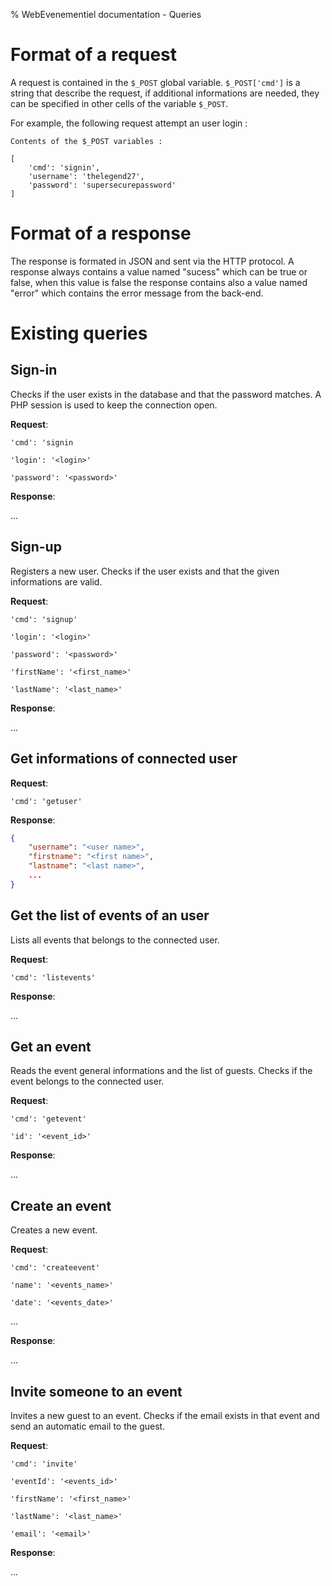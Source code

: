 % WebEvenementiel documentation - Queries

# Format of a request

A request is contained in the `$_POST` global variable. `$_POST['cmd']` is a string that describe the request, if additional informations are needed, they can be specified in other cells of the variable `$_POST`.

For example, the following request attempt an user login :

```
Contents of the $_POST variables :

[
    'cmd': 'signin',
    'username': 'thelegend27',
    'password': 'supersecurepassword'
]
```

# Format of a response

The response is formated in JSON and sent via the HTTP protocol. A response always contains a value named "sucess" which can be true or false, when this value is false the response contains also a value named "error" which contains the error message from the back-end.

# Existing queries

## Sign-in

Checks if the user exists in the database and that the password matches. A PHP session is used to keep the connection open.

**Request**:

`'cmd': 'signin`

`'login': '<login>'`

`'password': '<password>'`

**Response**:

...

## Sign-up

Registers a new user. Checks if the user exists and that the given informations are valid.

**Request**:

`'cmd': 'signup'`

`'login': '<login>'`

`'password': '<password>'`

`'firstName': '<first_name>'`

`'lastName': '<last_name>'`

**Response**:

...

## Get informations of connected user

**Request**:

`'cmd': 'getuser'`

**Response**:

```json
{
    "username": "<user name>",
    "firstname": "<first name>",
    "lastname": "<last name>",
    ...
}
```

## Get the list of events of an user

Lists all events that belongs to the connected user.

**Request**:

`'cmd': 'listevents'`

**Response**:

...

## Get an event

Reads the event general informations and the list of guests. Checks if the event belongs to the connected user.

**Request**:

`'cmd': 'getevent'`

`'id': '<event_id>'`

**Response**:

...

## Create an event

Creates a new event.

**Request**:

`'cmd': 'createevent'`

`'name': '<events_name>'`

`'date': '<events_date>'`

...

**Response**:

...

## Invite someone to an event

Invites a new guest to an event. Checks if the email exists in that event and send an automatic email to the guest.

**Request**:

`'cmd': 'invite'`

`'eventId': '<events_id>'`

`'firstName': '<first_name>'`

`'lastName': '<last_name>'`

`'email': '<email>'`

**Response**:

...